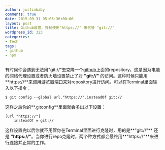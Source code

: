 ```yaml
---
author: justinbaby
comments: true
date: 2015-09-31 05:03:36+00:00
layout: post
title: Github设置，强制使用"https://" 来代替 "git://"
wordpress_id: 323
categories:
- Tech
tags:
- github
- npm
---
```


有时候你会遇到无法用"git://"去克隆一个[github](http://github.com)上面的repository。这是因为电脑的网络代理设置或者防火墙设置禁止了对 **"git://"** 的访问。这种时候只能用**https://**来调用游览器端口来对repository进行访问。可以在Terminal里面输入以下指令：

   ```
   $ git config --global url."https://".insteadOf git://
   
   ```

这样之后你的**.gitconfig**里面就会多出以下设置：

   ```
   [url "https://"]   
       insteadOf = git://
   ```

这样设置完以后你就不用管你在Terminal里面进行克隆时，用的是**"git://"** 还是 **"https://"**。当你进行repo克隆时，两个种方式都会最终用**"https://"**来进行连接并正常的工作。
